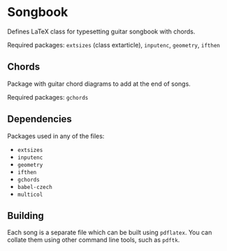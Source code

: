 # Songbook
Defines LaTeX class for typesetting guitar songbook with chords.

Required packages: `extsizes` (class extarticle), `inputenc`, `geometry`, `ifthen`

## Chords
Package with guitar chord diagrams to add at the end of songs.

Required packages: `gchords`

## Dependencies
Packages used in any of the files:
* `extsizes`
* `inputenc`
* `geometry`
* `ifthen`
* `gchords`
* `babel-czech`
* `multicol`

## Building
Each song is a separate file which can be built using `pdflatex`. You can collate them using other command line tools, such as `pdftk`.
